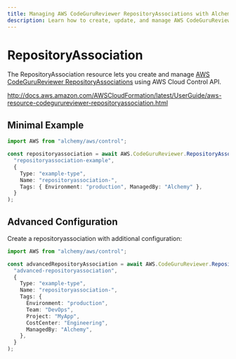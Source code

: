 ```yaml
---
title: Managing AWS CodeGuruReviewer RepositoryAssociations with Alchemy
description: Learn how to create, update, and manage AWS CodeGuruReviewer RepositoryAssociations using Alchemy Cloud Control.
---
```


# RepositoryAssociation

The RepositoryAssociation resource lets you create and manage [AWS CodeGuruReviewer RepositoryAssociations](https://docs.aws.amazon.com/codegurureviewer/latest/userguide/) using AWS Cloud Control API.

http://docs.aws.amazon.com/AWSCloudFormation/latest/UserGuide/aws-resource-codegurureviewer-repositoryassociation.html

## Minimal Example

```ts
import AWS from "alchemy/aws/control";

const repositoryassociation = await AWS.CodeGuruReviewer.RepositoryAssociation(
  "repositoryassociation-example",
  {
    Type: "example-type",
    Name: "repositoryassociation-",
    Tags: { Environment: "production", ManagedBy: "Alchemy" },
  }
);
```

## Advanced Configuration

Create a repositoryassociation with additional configuration:

```ts
import AWS from "alchemy/aws/control";

const advancedRepositoryAssociation = await AWS.CodeGuruReviewer.RepositoryAssociation(
  "advanced-repositoryassociation",
  {
    Type: "example-type",
    Name: "repositoryassociation-",
    Tags: {
      Environment: "production",
      Team: "DevOps",
      Project: "MyApp",
      CostCenter: "Engineering",
      ManagedBy: "Alchemy",
    },
  }
);
```

